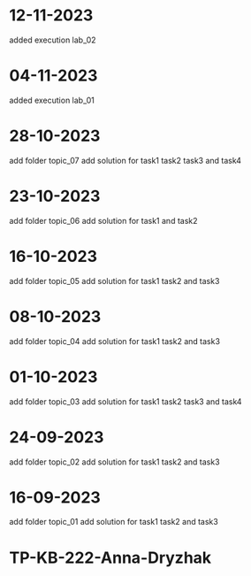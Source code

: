 # 12-11-2023
added execution lab_02
# 04-11-2023
added execution lab_01
# 28-10-2023
add folder topic_07
add solution for task1 task2 task3 and task4
# 23-10-2023
add folder topic_06
add solution for task1 and task2
# 16-10-2023
add folder topic_05
add solution for task1 task2 and task3
# 08-10-2023
add folder topic_04
add solution for task1 task2 and task3
# 01-10-2023
add folder topic_03
add solution for task1 task2 task3 and task4
# 24-09-2023
add folder topic_02
add solution for task1 task2 and task3
# 16-09-2023
add folder topic_01
add solution for task1 task2 and task3

# TP-KB-222-Anna-Dryzhak
